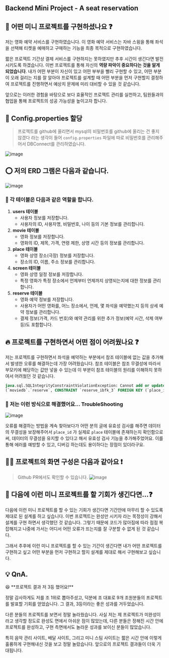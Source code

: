## Backend Mini Project - A seat reservation

## 🤔 어떤 미니 프로젝트를 구현하셨나요 ❓

저는 영화 예약 서비스를 구현하였습니다. 이 영화 예약 서비스는 자바 스윙을 통해 좌석을 선택해 티켓을 예매하고 구매하는 기능을
최종 목적으로 구현하였습니다.

짧은 프로젝트 기간상 결제 서비스를 구현하지는 못하였지만 추후 시간이 생긴다면 발전시키도록 하겠습니다. 
이번 프로젝트를 통해 자신의 **역량 파악이 중요하다는 것을 알게되었습니다**.  내가 어떤 부분이 자신이 있고 어떤 부부을 빨리 구현할 수 있고,
어떤 부분이 오래 걸리는 지를 잘 알아야 프로젝트를 설계할 때 어떤 부분을 먼저 구현할지 결정하여 프로젝트를 진행하면서 예상치 문제에 미리 대비할 수 있을 것 같습니다.

앞으로는 이러한 경험을 바탕으로 보다 효율적인 프로젝트 관리를 실천하고, 팀원들과의 협업을 통해 프로젝트의 성공 가능성을 높이고자 합니다.

## 📂 Config.properties 할당

> 프로젝트를 github에 올리면서 mysql의 비밀번호를 github에 올리는 건 좋지 않겠다 라는 생각이 들어 `config.properties` 파일에 따로 
비밀번호를 관리해주어서 DBConnect를 관리하였습니다.
> 
![image](https://github.com/user-attachments/assets/8ff44fe8-da7a-4415-a19b-3ed5ba083a6a)


## ⭕️ 저의 ERD 그램은 다음과 같습니다.
![image](https://github.com/user-attachments/assets/0c105afa-e997-490d-91f1-0b55909f510f)


### 📄 각 테이블은 다음과 같은 역할을 합니다.

1. **users 테이블**
    - 사용자 정보를 저장합니다.
    - 사용자의 ID, 사용자명, 비밀번호, 나이 등의 기본 정보를 관리합니다.
2. **movie 테이블**
    - 영화 정보를 저장합니다.
    - 영화의 ID, 제목, 가격, 연령 제한, 상영 시간 등의 정보를 관리합니다.
3. **place 테이블**
    - 영화 상영 장소(극장) 정보를 저장합니다.
    - 장소의 ID, 이름, 주소 정보를 관리합니다.
4. **screen 테이블**
    - 영화 상영 일정 정보를 저장합니다.
    - 특정 영화가 특정 장소에서 언제부터 언제까지 상영되는지에 대한 정보를 관리합니다.
5. **reserve 테이블**
    - 영화 예약 정보를 저장합니다.
    - 사용자가 어떤 영화를, 어느 장소에서, 언제, 몇 좌석을 예약했는지 등의 상세 예약 정보를 관리합니다.
    - 결제 정보(가격, 카드 번호)와 예약 관리를 위한 추가 정보(예약 시간, 삭제 여부 등)도 포함합니다.

## 🔥 프로젝트를 구현하면서 어떤 점이 어려웠나요 ❓

저는 프로젝트를 구현하면서 좌석을 예약하는 부분에서 참조 테이블에 없는 값을 추가해서 발생한 오류를 해결하는데 가장 어려웠습니다.
참조 테이블은 참조 무결성에 따라서 부모키에 해당하는 값만 넣을 수 있는데 이 부분이 참조 테이블의 원리를 이해하지 못하여서 어려웠던 것 같습니다.

```sql
java.sql.SQLIntegrityConstraintViolationException: Cannot add or update a child row: a foreign key constraint fails 
(`moviedb`.`reserve`, CONSTRAINT `reserve_ibfk_3` FOREIGN KEY (`place_id`) REFERENCES `place` (`id`))
```

### 📌 저는 이런 방식으로 해결했어요… TroubleShooting

![image](https://github.com/user-attachments/assets/a011a34c-78d1-42da-9ff4-5f1fe3749cec)

오류를 해결하는 방법을 계속 찾아보다가 어떤 분의 글에 유효성 검사를 해주면 데이터의 무결성을 보장해주어서 `place_id` 가 실제로 `place` 테이블에 존재하는지 확인함으로써, 데이터의 무결성을 유지할 수 있다고 해서 유효성 검사 기능을 추가해주었어요. 이를 통해 에러를 예방할 수 있고, 디버깅 하는데도 용이하다는 장점이 있더라구요.

## 🙋🏻 프로젝트의 화면 구성은 다음과 같아요 ❗️

> Github PR에서도 확인할 수 있습니다.
![image](https://github.com/user-attachments/assets/cf669e21-f7d3-422b-a52f-b0348a0087f4)


## 🔎 다음에 이런 미니 프로젝트를 할 기회가 생긴다면…❓

다음에 이런 미니 프로젝트를 할 수 있는 기회가 생긴다면 기간안에 마무리 할 수 있도록 제대로 된 설계를 하고 싶습니다. 이번 프로젝트는 완성만 시키자
라는 목정성이 강해서 설계를 구현 하면서 생각했던 것 같습니다. 그렇기 때문에 코드가 많아짐에 따라 점점 복잡해지고 나중에 가서는 어디서 어떤 오류가 뜨는지를
잘 구분할 수 없게 된 것 같습니다.

그래서 추후에 이런 미니 프로젝트를 할 수 있는 기간이 생긴다면 내가 어떤 프로젝트를 구현하고 싶고 어떤 부분을 먼저 구현하고 할지 설계를 제대로 해서
구현해보고 싶습니다.

## 💡 QnA.

<aside>
😆 **프로젝트 결과 저 3등 했어요!**

</aside>

정말 감사하게도 저를 조 1위로 뽑아주셨고, 덕분에 조 대표로 9개 조원분들의 프로젝트를 발표할 기회를 얻었습니다. 
그 결과, 3등이라는 좋은 성과를 거두었습니다.

다른 분들의 프로젝트를 보면서 정말 놀라웠습니다. 사실 저는 제 프로젝트가 미완성이라고 생각할 정도로 완성도 면에서 
아쉬운 점이 많았는데, 다른 분들은 정해진 시간 안에 프로젝트를 완성하고, 구현 측면에서도 놀라운 성과를 보이신 분들이 많았습니다.

특히 음악 관리 사이트, 배달 사이트, 그리고 미니 스팀 사이트는 짧은 시간 안에 이렇게 훌륭하게 구현해내신 것을 보고 정말 놀랐습니다. 
앞으로의 프로젝트 결과들이 더욱 기대됩니다.
